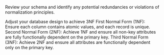 Review your schema and identify any potential redundancies or violations of normalization principles.

Adjust your database design to achieve 3NF
First Normal Form (1NF): Ensure each column contains atomic values, and each record is unique.
Second Normal Form (2NF): Achieve 1NF and ensure all non-key attributes are fully functionally dependent on the primary key.
Third Normal Form (3NF): Achieve 2NF and ensure all attributes are functionally dependent only on the primary key.
